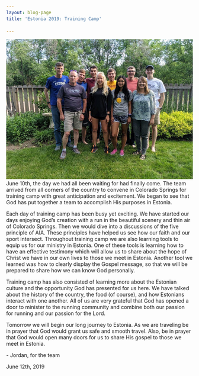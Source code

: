 ```yaml
---
layout: blog-page
title: 'Estonia 2019: Training Camp'

---
```

![](/uploads/2019/06/13/estoniagroup.jpeg)  
June 10th, the day we had all been waiting for had finally come. The team arrived from all corners of the country to convene in Colorado Springs for training camp with great anticipation and excitement. We began to see that God has put together a team to accomplish His purposes in Estonia.

Each day of training camp has been busy yet exciting. We have started our days enjoying God’s creation with a run in the beautiful scenery and thin air of Colorado Springs. Then we would dive into a discussions of the five principle of AIA. These principles have helped us see how our faith and our sport intersect. Throughout training camp we are also learning tools to equip us for our ministry in Estonia. One of these tools is learning how to have an effective testimony which will allow us to share about the hope of Christ we have in our own lives to those we meet in Estonia. Another tool we learned was how to clearly display the Gospel message, so that we will be prepared to share how we can know God personally.

Training camp has also consisted of learning more about the Estonian culture and the opportunity God has presented for us here. We have talked about the history of the country, the food (of course), and how Estonians interact with one another. All of us are very grateful that God has opened a door to minister to the running community and combine both our passion for running and our passion for the Lord.

Tomorrow we will begin our long journey to Estonia. As we are traveling be in prayer that God would grant us safe and smooth travel. Also, be in prayer that God would open many doors for us to share His gospel to those we meet in Estonia.

\- Jordan, for the team

June 12th, 2019
